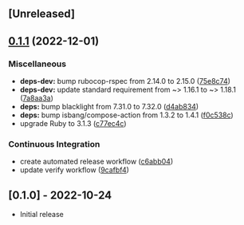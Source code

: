 ## [Unreleased]

## [0.1.1](https://github.com/nla/blacklight-solrcloud-repository/compare/0.1.0...0.1.1) (2022-12-01)


### Miscellaneous

* **deps-dev:** bump rubocop-rspec from 2.14.0 to 2.15.0 ([75e8c74](https://github.com/nla/blacklight-solrcloud-repository/commit/75e8c747fb5c804e22ca341fc4ae537665dc2672))
* **deps-dev:** update standard requirement from ~&gt; 1.16.1 to ~> 1.18.1 ([7a8aa3a](https://github.com/nla/blacklight-solrcloud-repository/commit/7a8aa3ad1d24dc31462c54040ebbdf453ac57a42))
* **deps:** bump blacklight from 7.31.0 to 7.32.0 ([d4ab834](https://github.com/nla/blacklight-solrcloud-repository/commit/d4ab83465ee9d6ca5b3c317be86b862c4d008675))
* **deps:** bump isbang/compose-action from 1.3.2 to 1.4.1 ([f0c538c](https://github.com/nla/blacklight-solrcloud-repository/commit/f0c538ce5b230eb5967723732de7b1677847ca09))
* upgrade Ruby to 3.1.3 ([c77ec4c](https://github.com/nla/blacklight-solrcloud-repository/commit/c77ec4c1c5977b2693a7c0d35380fea48e456370))


### Continuous Integration

* create automated release workflow ([c6abb04](https://github.com/nla/blacklight-solrcloud-repository/commit/c6abb0403f7c1f7039cf6ee3a2cb65035823cdc2))
* update verify workflow ([9cafbf4](https://github.com/nla/blacklight-solrcloud-repository/commit/9cafbf4d46984b15844c46749a85bc492ffe4a68))

## [0.1.0] - 2022-10-24

- Initial release
